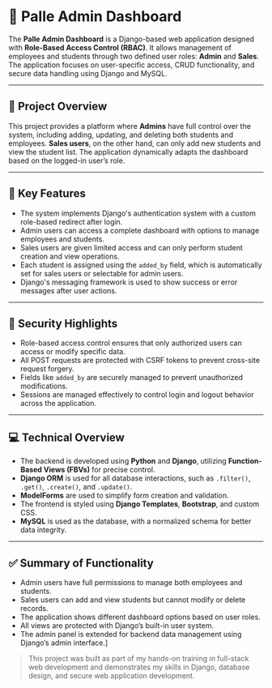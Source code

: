 # 🧩 Palle Admin Dashboard

The **Palle Admin Dashboard** is a Django-based web application designed with **Role-Based Access Control (RBAC)**. It allows management of employees and students through two defined user roles: **Admin** and **Sales**. The application focuses on user-specific access, CRUD functionality, and secure data handling using Django and MySQL.

---

## 📌 Project Overview

This project provides a platform where **Admins** have full control over the system, including adding, updating, and deleting both students and employees. **Sales users**, on the other hand, can only add new students and view the student list. The application dynamically adapts the dashboard based on the logged-in user’s role.

---

## 🧠 Key Features

- The system implements Django's authentication system with a custom role-based redirect after login.
- Admin users can access a complete dashboard with options to manage employees and students.
- Sales users are given limited access and can only perform student creation and view operations.
- Each student is assigned using the `added_by` field, which is automatically set for sales users or selectable for admin users.
- Django's messaging framework is used to show success or error messages after user actions.

---

## 🔐 Security Highlights

- Role-based access control ensures that only authorized users can access or modify specific data.
- All POST requests are protected with CSRF tokens to prevent cross-site request forgery.
- Fields like `added_by` are securely managed to prevent unauthorized modifications.
- Sessions are managed effectively to control login and logout behavior across the application.

---

## 💻 Technical Overview

- The backend is developed using **Python** and **Django**, utilizing **Function-Based Views (FBVs)** for precise control.
- **Django ORM** is used for all database interactions, such as `.filter()`, `.get()`, `.create()`, and `.update()`.
- **ModelForms** are used to simplify form creation and validation.
- The frontend is styled using **Django Templates**, **Bootstrap**, and custom CSS.
- **MySQL** is used as the database, with a normalized schema for better data integrity.

---

## ✅ Summary of Functionality

- Admin users have full permissions to manage both employees and students.
- Sales users can add and view students but cannot modify or delete records.
- The application shows different dashboard options based on user roles.
- All views are protected with Django’s built-in user system.
- The admin panel is extended for backend data management using Django’s admin interface.]


> This project was built as part of my hands-on training in full-stack web development and demonstrates my skills in Django, database design, and secure web application development.
